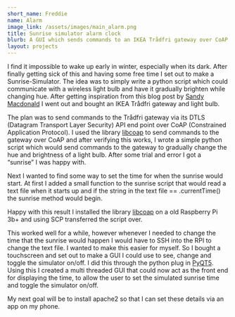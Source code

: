 ```yaml
---
short_name: Freddie
name: Alarm
image_link: /assets/images/main_alarm.png
title: Sunrise simulator alarm clock
blurb: A GUI which sends commands to an IKEA Trådfri gateway over CoAP to control a Trådfri lightbulb.
layout: projects
---
```


I find it impossible to wake up early in winter, especially when its dark. After finally getting sick of this and having some free time I set out to make a Sunrise-Simulator. The idea was to simply write a python script which could communicate with a wireless light bulb and have it gradually brighten while changing hue. After getting inspiration from this blog post by [Sandy Macdonald](https://learn.pimoroni.com/tutorial/sandyj/controlling-ikea-tradfri-lights-from-your-pi) I went out and bought an IKEA Trådfri gateway and light bulb. 

The plan was to send commands to the Trådfri gateway via its DTLS (Datagram Transport Layer Security) API end point over CoAP (Constrained Application Protocol). I used the library [libcoap](https://github.com/obgm/libcoap) to send commands to the gateway over CoAP and after verifying this works, I wrote a simple python script which would send commands to the gateway to gradually change the hue and brightness of a light bulb. After some trial and error I got a “sunrise” I was happy with. 

Next I wanted to find some way to set the time for when the sunrise would start. At first I added a small function to the sunrise script that would read a text file when it starts up and if the string in the text file == .currentTime() the sunrise method would begin. 

Happy with this result I installed the library [libcoap](https://github.com/obgm/libcoap) on a old Raspberry Pi 3b+ and using SCP transferred the script over.

This worked well for a while, however whenever I needed to change the time that the sunrise would happen I would have to SSH into the RPI to change the text file. I wanted to make this easier for myself. So I bought a touchscreen and set out to make a GUI I could use to see, change and toggle the simulator on/off. I did this through the python plug in [PyQT5](https://riverbankcomputing.com/software/pyqt/intro). Using this I created a multi threaded GUI that could now act as the front end for displaying the time, to allow the user to set the simulated sunrise time and toggle the simulator on/off.

My next goal will be to install apache2 so that I can set these details via an app on my phone. 

